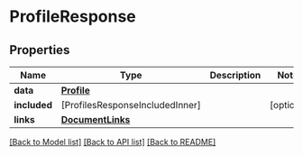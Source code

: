 # ProfileResponse

## Properties
Name | Type | Description | Notes
------------ | ------------- | ------------- | -------------
**data** | [**Profile**](Profile.md) |  | 
**included** | [ProfilesResponseIncludedInner] |  | [optional] 
**links** | [**DocumentLinks**](DocumentLinks.md) |  | 

[[Back to Model list]](../README.md#documentation-for-models) [[Back to API list]](../README.md#documentation-for-api-endpoints) [[Back to README]](../README.md)


